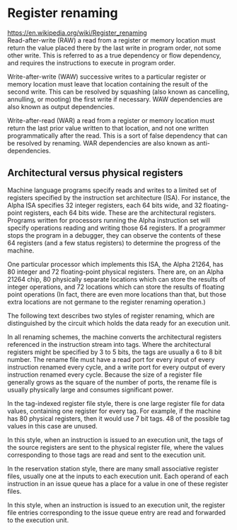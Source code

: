 # Register renaming

https://en.wikipedia.org/wiki/Register_renaming   
Read-after-write (RAW)
a read from a register or memory location must return the value placed there by the last write in program order, not some other write. This is referred to as a true dependency or flow dependency, and requires the instructions to execute in program order.

Write-after-write (WAW)
successive writes to a particular register or memory location must leave that location containing the result of the second write. This can be resolved by squashing (also known as cancelling, annulling, or mooting) the first write if necessary. WAW dependencies are also known as output dependencies.

Write-after-read (WAR)
a read from a register or memory location must return the last prior value written to that location, and not one written programmatically after the read. This is a sort of false dependency that can be resolved by renaming. WAR dependencies are also known as anti-dependencies.

## Architectural versus physical registers
Machine language programs specify reads and writes to a limited set of registers specified by the instruction set architecture (ISA). For instance, the Alpha ISA specifies 32 integer registers, each 64 bits wide, and 32 floating-point registers, each 64 bits wide. These are the architectural registers. Programs written for processors running the Alpha instruction set will specify operations reading and writing those 64 registers. If a programmer stops the program in a debugger, they can observe the contents of these 64 registers (and a few status registers) to determine the progress of the machine.

One particular processor which implements this ISA, the Alpha 21264, has 80 integer and 72 floating-point physical registers. There are, on an Alpha 21264 chip, 80 physically separate locations which can store the results of integer operations, and 72 locations which can store the results of floating point operations (In fact, there are even more locations than that, but those extra locations are not germane to the register renaming operation.)

The following text describes two styles of register renaming, which are distinguished by the circuit which holds the data ready for an execution unit.

In all renaming schemes, the machine converts the architectural registers referenced in the instruction stream into tags. Where the architectural registers might be specified by 3 to 5 bits, the tags are usually a 6 to 8 bit number. The rename file must have a read port for every input of every instruction renamed every cycle, and a write port for every output of every instruction renamed every cycle. Because the size of a register file generally grows as the square of the number of ports, the rename file is usually physically large and consumes significant power.

In the tag-indexed register file style, there is one large register file for data values, containing one register for every tag. For example, if the machine has 80 physical registers, then it would use 7 bit tags. 48 of the possible tag values in this case are unused.

In this style, when an instruction is issued to an execution unit, the tags of the source registers are sent to the physical register file, where the values corresponding to those tags are read and sent to the execution unit.

In the reservation station style, there are many small associative register files, usually one at the inputs to each execution unit. Each operand of each instruction in an issue queue has a place for a value in one of these register files.

In this style, when an instruction is issued to an execution unit, the register file entries corresponding to the issue queue entry are read and forwarded to the execution unit.
